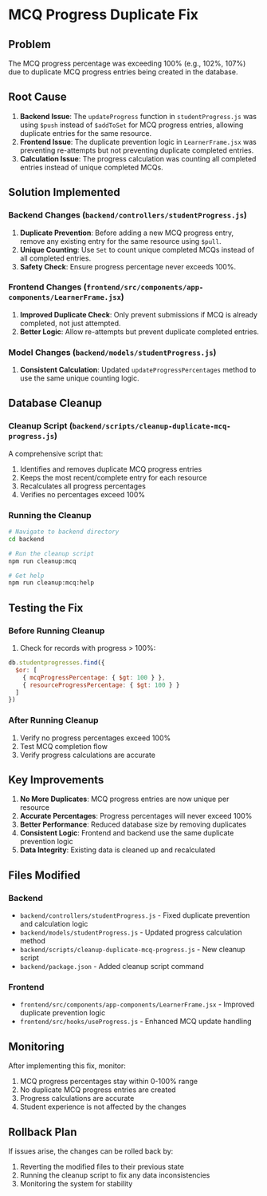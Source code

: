 # MCQ Progress Duplicate Fix

## Problem
The MCQ progress percentage was exceeding 100% (e.g., 102%, 107%) due to duplicate MCQ progress entries being created in the database.

## Root Cause
1. **Backend Issue**: The `updateProgress` function in `studentProgress.js` was using `$push` instead of `$addToSet` for MCQ progress entries, allowing duplicate entries for the same resource.
2. **Frontend Issue**: The duplicate prevention logic in `LearnerFrame.jsx` was preventing re-attempts but not preventing duplicate completed entries.
3. **Calculation Issue**: The progress calculation was counting all completed entries instead of unique completed MCQs.

## Solution Implemented

### Backend Changes (`backend/controllers/studentProgress.js`)
1. **Duplicate Prevention**: Before adding a new MCQ progress entry, remove any existing entry for the same resource using `$pull`.
2. **Unique Counting**: Use `Set` to count unique completed MCQs instead of all completed entries.
3. **Safety Check**: Ensure progress percentage never exceeds 100%.

### Frontend Changes (`frontend/src/components/app-components/LearnerFrame.jsx`)
1. **Improved Duplicate Check**: Only prevent submissions if MCQ is already completed, not just attempted.
2. **Better Logic**: Allow re-attempts but prevent duplicate completed entries.

### Model Changes (`backend/models/studentProgress.js`)
1. **Consistent Calculation**: Updated `updateProgressPercentages` method to use the same unique counting logic.

## Database Cleanup

### Cleanup Script (`backend/scripts/cleanup-duplicate-mcq-progress.js`)
A comprehensive script that:
1. Identifies and removes duplicate MCQ progress entries
2. Keeps the most recent/complete entry for each resource
3. Recalculates all progress percentages
4. Verifies no percentages exceed 100%

### Running the Cleanup
```bash
# Navigate to backend directory
cd backend

# Run the cleanup script
npm run cleanup:mcq

# Get help
npm run cleanup:mcq:help
```

## Testing the Fix

### Before Running Cleanup
1. Check for records with progress > 100%:
```javascript
db.studentprogresses.find({
  $or: [
    { mcqProgressPercentage: { $gt: 100 } },
    { resourceProgressPercentage: { $gt: 100 } }
  ]
})
```

### After Running Cleanup
1. Verify no progress percentages exceed 100%
2. Test MCQ completion flow
3. Verify progress calculations are accurate

## Key Improvements

1. **No More Duplicates**: MCQ progress entries are now unique per resource
2. **Accurate Percentages**: Progress percentages will never exceed 100%
3. **Better Performance**: Reduced database size by removing duplicates
4. **Consistent Logic**: Frontend and backend use the same duplicate prevention logic
5. **Data Integrity**: Existing data is cleaned up and recalculated

## Files Modified

### Backend
- `backend/controllers/studentProgress.js` - Fixed duplicate prevention and calculation logic
- `backend/models/studentProgress.js` - Updated progress calculation method
- `backend/scripts/cleanup-duplicate-mcq-progress.js` - New cleanup script
- `backend/package.json` - Added cleanup script command

### Frontend
- `frontend/src/components/app-components/LearnerFrame.jsx` - Improved duplicate prevention logic
- `frontend/src/hooks/useProgress.js` - Enhanced MCQ update handling

## Monitoring

After implementing this fix, monitor:
1. MCQ progress percentages stay within 0-100% range
2. No duplicate MCQ progress entries are created
3. Progress calculations are accurate
4. Student experience is not affected by the changes

## Rollback Plan

If issues arise, the changes can be rolled back by:
1. Reverting the modified files to their previous state
2. Running the cleanup script to fix any data inconsistencies
3. Monitoring the system for stability
